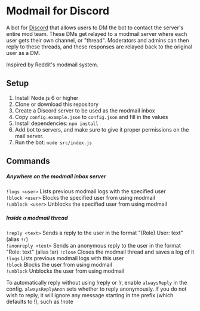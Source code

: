 # Modmail for Discord
A bot for [Discord](https://discordapp.com/) that allows users to DM the bot to contact the server's entire mod team.
These DMs get relayed to a modmail server where each user gets their own channel, or "thread".
Moderators and admins can then reply to these threads, and these responses are relayed back to the original user as a DM.

Inspired by Reddit's modmail system.

## Setup
1. Install Node.js 6 or higher
2. Clone or download this repository
3. Create a Discord server to be used as the modmail inbox
4. Copy `config.example.json` to `config.json` and fill in the values
5. Install dependencies: `npm install`
6. Add bot to servers, and make sure to give it proper permissions on the mail server.
7. Run the bot: `node src/index.js`

## Commands

##### Anywhere on the modmail inbox server
`!logs <user>` Lists previous modmail logs with the specified user  
`!block <user>` Blocks the specified user from using modmail  
`!unblock <user>` Unblocks the specified user from using modmail

##### Inside a modmail thread
`!reply <text>` Sends a reply to the user in the format "(Role) User: text" (alias `!r`)  
`!anonreply <text>` Sends an anonymous reply to the user in the format "Role: text" (alias !ar) 
`!close` Closes the modmail thread and saves a log of it  
`!logs` Lists previous modmail logs with this user  
`!block` Blocks the user from using modmail  
`!unblock` Unblocks the user from using modmail

To automatically reply without using !reply or !r, enable `alwaysReply` in the config. `alwaysReplyAnon` sets whether to reply anonymously. If you do not wish to reply, it will ignore any message starting in the prefix (which defaults to !), such as !note

